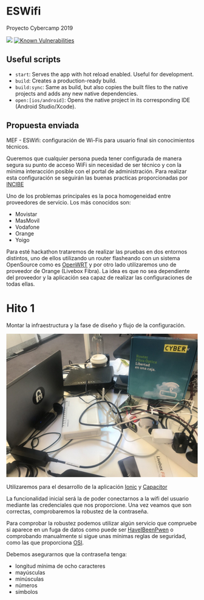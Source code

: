 # ESWifi

Proyecto Cybercamp 2019


![](https://github.com/MEFS2019/ESWifi/workflows/Android%20CI/badge.svg)
[![Known Vulnerabilities](https://snyk.io/test/github/MEFS2019/ESWifi/badge.svg)](https://snyk.io/test/github/MEFS2019/ESWifi)


## Useful scripts

- `start`: Serves the app with hot reload enabled. Useful for development.
- `build`: Creates a production-ready build.
- `build:sync`: Same as build, but also copies the built files to the native projects and adds any new native dependencies.
- `open:[ios/android]`: Opens the native project in its corresponding IDE (Android Studio/Xcode).

## Propuesta enviada

MEF - ESWifi: configuración de Wi-Fis para usuario final sin conocimientos técnicos.

Queremos que cualquier persona pueda tener configurada de manera segura su punto de acceso WiFi sin necesidad de ser técnico y con la mínima interacción posible con el portal de administración. Para realizar esta configuración se seguirán las buenas practicas proporcionadas por [INCIBE](https://www.incibe.es/sites/default/files/contenidos/guias/doc/guia-de-seguridad-en-redes-wifi.pdf)

Uno de los problemas principales es la poca homogeneidad entre proveedores de servicio. Los más conocidos son:
- Movistar
- MasMovil
- Vodafone
- Orange
- Yoigo

Para esté hackathon trataremos de realizar las pruebas en dos entornos distintos, uno de ellos utilizando un router flasheando con un sistema OpenSource como es [OpenWRT](https://openwrt.org/) y por otro lado utilizaremos uno de proveedor de Orange (Livebox Fibra). La idea es que no sea dependiente del proveedor y la aplicación sea capaz de realizar las configuraciones de todas ellas.

# Hito 1

Montar la infraestructura y la fase de diseño y flujo de la configuración.

![Componentes](/Imagenes/Inicio.jpg)

Utilizaremos para el desarrollo de la aplicación [Ionic](https://ionicframework.com/) y [Capacitor](https://capacitor.ionicframework.com/)

La funcionalidad inicial será la de poder conectarnos a la wifi del usuario mediante las credenciales que nos proporcione. Una vez veamos que son correctas, comprobaremos la robustez de la contraseña.

Para comprobar la robustez podemos utilizar algún servicio que compruebe si aparece en un fuga de datos como puede ser [HaveIBeenPwen](https://haveibeenpwned.com/API/v3#PwnedPasswords) o comprobando manualmente si sigue unas mínimas reglas de seguridad, como las que proporciona [OSI](https://www.osi.es/es/contrasenas#robustas).

Debemos asegurarnos que la contraseña tenga:

- longitud mínima de ocho caracteres
- mayúsculas
- minúsculas
- números
- símbolos
